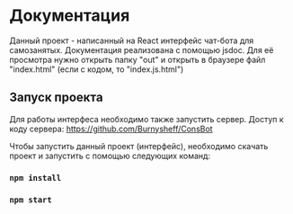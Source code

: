# Документация

Данный проект - написанный на React интерфейс чат-бота для самозанятых.
Документация реализована с помощью jsdoc. Для её просмотра нужно открыть папку "out"
и открыть в браузере файл "index.html" (если с кодом, то "index.js.html")

## Запуск проекта

Для работы интерфеса необходимо также запустить сервер. Доступ к коду сервера:
https://github.com/Burnysheff/ConsBot

Чтобы запустить данный проект (интерфейс), необходимо скачать проект и запустить
с помощью следующих команд:

### `npm install`

### `npm start`

